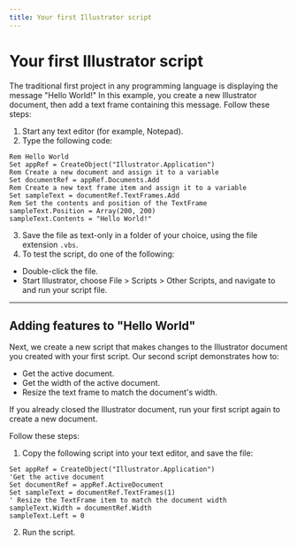 ```yaml
---
title: Your first Illustrator script
---
```

# Your first Illustrator script

The traditional first project in any programming language is displaying the message "Hello World!" In this example, you create a new Illustrator document, then add a text frame containing this message. Follow these steps:

1. Start any text editor (for example, Notepad).
2. Type the following code:
 ```vbscript
 Rem Hello World
 Set appRef = CreateObject("Illustrator.Application")
 Rem Create a new document and assign it to a variable
 Set documentRef = appRef.Documents.Add
 Rem Create a new text frame item and assign it to a variable
 Set sampleText = documentRef.TextFrames.Add
 Rem Set the contents and position of the TextFrame
 sampleText.Position = Array(200, 200)
 sampleText.Contents = "Hello World!"
 ```
3. Save the file as text-only in a folder of your choice, using the file extension `.vbs`.
4. To test the script, do one of the following:
 - Double-click the file.
 - Start Illustrator, choose File > Scripts > Other Scripts, and navigate to and run your script file.

---

## Adding features to "Hello World"

Next, we create a new script that makes changes to the Illustrator document you created with your first script. Our second script demonstrates how to:

- Get the active document.
- Get the width of the active document.
- Resize the text frame to match the document's width.

If you already closed the Illustrator document, run your first script again to create a new document.

Follow these steps:

1. Copy the following script into your text editor, and save the file:
 ```vbscript
 Set appRef = CreateObject("Illustrator.Application")
 'Get the active document
 Set documentRef = appRef.ActiveDocument
 Set sampleText = documentRef.TextFrames(1)
 ' Resize the TextFrame item to match the document width
 sampleText.Width = documentRef.Width
 sampleText.Left = 0
 ```
2. Run the script.
